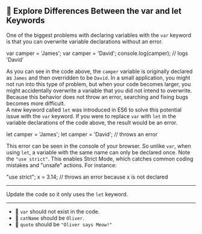 🚀 Explore Differences Between the var and let Keywords
-------------------------------------------------------

One of the biggest problems with declaring variables with the `var` keyword is that you can overwrite variable declarations without an error.

var camper = 'James';
var camper = 'David';
console.log(camper);
// logs 'David'

As you can see in the code above, the `camper` variable is originally declared as `James` and then overridden to be `David`. In a small application, you might not run into this type of problem, but when your code becomes larger, you might accidentally overwrite a variable that you did not intend to overwrite. Because this behavior does not throw an error, searching and fixing bugs becomes more difficult.  
A new keyword called `let` was introduced in ES6 to solve this potential issue with the `var` keyword. If you were to replace `var` with `let` in the variable declarations of the code above, the result would be an error.

let camper = 'James';
let camper = 'David'; // throws an error

This error can be seen in the console of your browser. So unlike `var`, when using `let`, a variable with the same name can only be declared once. Note the `"use strict"`. This enables Strict Mode, which catches common coding mistakes and "unsafe" actions. For instance:

"use strict";
x = 3.14; // throws an error because x is not declared

* * *

Update the code so it only uses the `let` keyword.

* * *

*   🧪 `var` should not exist in the code.
*   🧪 `catName` should be `Oliver`.
*   🧪 `quote` should be `"Oliver says Meow!"`